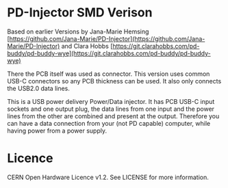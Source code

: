 # PD-Injector SMD Verison

Based on earlier Versions by 
Jana-Marie Hemsing [https://github.com/Jana-Marie/PD-Injector](https://github.com/Jana-Marie/PD-Injector)
and Clara Hobbs	[https://git.clarahobbs.com/pd-buddy/pd-buddy-wye](https://git.clarahobbs.com/pd-buddy/pd-buddy-wye)

There the PCB itself was used as connector. This version uses common USB-C connectors so any PCB thickness can be used. It also only connects the USB2.0 data lines.


This is a USB power delivery Power/Data injector. It has PCB USB-C input sockets and one output plug, the data lines from one input and the power lines from the other are combined and present at the output. Therefore you can have a data connection from your (not PD capable) computer, while having power from a power supply. 

# Licence
CERN Open Hardware Licence v1.2.  See LICENSE for more information.
